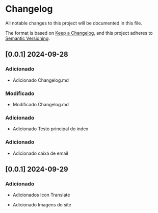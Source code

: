 # Changelog

All notable changes to this project will be documented in this file.

The format is based on [Keep a Changelog](https://keepachangelog.com/en/1.1.0/),
and this project adheres to [Semantic Versioning](https://semver.org/spec/v2.0.0.html).

## [0.0.1] 2024-09-28

### Adicionado

- Adicionado Changelog.md

### Modificado

- Modificado Changelog.md

### Adicionado

- Adicionado Testo principal do index

### Adicionado

- Adicionado caixa de email

## [0.0.1] 2024-09-29

### Adicionado

- Adicionados Icon Translate

- Adicionado Imagens do site
